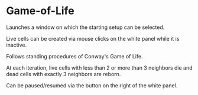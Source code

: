 # Game-of-Life

Launches a window on which the starting setup can be selected.

Live cells can be created via mouse clicks on the white panel while it is inactive.

Follows standing procedures of Conway's Game of Life.

At each iteration, live cells with less than 2 or more than 3 neighbors die and dead cells with exactly 3 neighbors are reborn.

Can be paused/resumed via the button on the right of the white panel.
